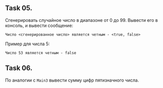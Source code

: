 ## Task 05.

Сгенерировать случайное число в диапазоне от 0 до 99. Вывести его в консоль, и вывести сообщение:

`Число <сгенерированное число> является четным - <true, false>`

Пример для числа 5:

`Число 53 является четным - false`

## Task 06.

По аналогии с `Main3` вывести сумму цифр пятизначного числа.